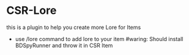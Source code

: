 # CSR-Lore
this is a plugin to help you create more Lore for Items
- use /lore command to add lore to your item
#waring: Should install BDSpyRunner and throw it in CSR Item
